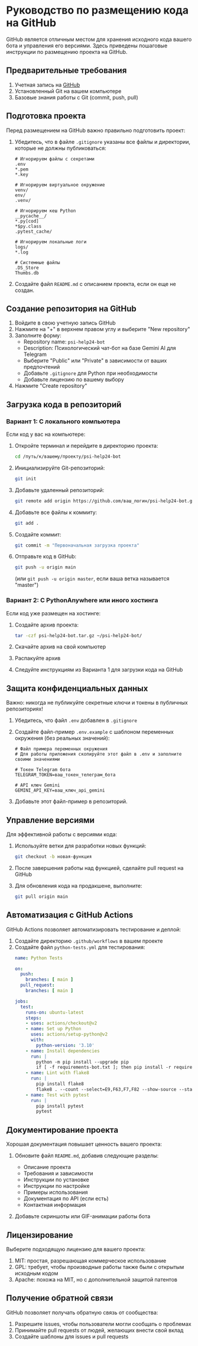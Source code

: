 # Руководство по размещению кода на GitHub

GitHub является отличным местом для хранения исходного кода вашего бота и управления его версиями. Здесь приведены пошаговые инструкции по размещению проекта на GitHub.

## Предварительные требования

1. Учетная запись на [GitHub](https://github.com/)
2. Установленный Git на вашем компьютере
3. Базовые знания работы с Git (commit, push, pull)

## Подготовка проекта

Перед размещением на GitHub важно правильно подготовить проект:

1. Убедитесь, что в файле `.gitignore` указаны все файлы и директории, которые не должны публиковаться:
   ```
   # Игнорируем файлы с секретами
   .env
   *.pem
   *.key
   
   # Игнорируем виртуальное окружение
   venv/
   env/
   .venv/
   
   # Игнорируем кеш Python
   __pycache__/
   *.py[cod]
   *$py.class
   .pytest_cache/
   
   # Игнорируем локальные логи
   logs/
   *.log
   
   # Системные файлы
   .DS_Store
   Thumbs.db
   ```

2. Создайте файл `README.md` с описанием проекта, если он еще не создан.

## Создание репозитория на GitHub

1. Войдите в свою учетную запись GitHub
2. Нажмите на "+" в верхнем правом углу и выберите "New repository"
3. Заполните форму:
   - Repository name: `psi-help24-bot`
   - Description: Психологический чат-бот на базе Gemini AI для Telegram
   - Выберите "Public" или "Private" в зависимости от ваших предпочтений
   - Добавьте `.gitignore` для Python при необходимости
   - Добавьте лицензию по вашему выбору
4. Нажмите "Create repository"

## Загрузка кода в репозиторий

### Вариант 1: С локального компьютера

Если код у вас на компьютере:

1. Откройте терминал и перейдите в директорию проекта:
   ```bash
   cd /путь/к/вашему/проекту/psi-help24-bot
   ```

2. Инициализируйте Git-репозиторий:
   ```bash
   git init
   ```

3. Добавьте удаленный репозиторий:
   ```bash
   git remote add origin https://github.com/ваш_логин/psi-help24-bot.git
   ```

4. Добавьте все файлы к коммиту:
   ```bash
   git add .
   ```

5. Создайте коммит:
   ```bash
   git commit -m "Первоначальная загрузка проекта"
   ```

6. Отправьте код в GitHub:
   ```bash
   git push -u origin main
   ```
   (или `git push -u origin master`, если ваша ветка называется "master")

### Вариант 2: С PythonAnywhere или иного хостинга

Если код уже размещен на хостинге:

1. Создайте архив проекта:
   ```bash
   tar -czf psi-help24-bot.tar.gz ~/psi-help24-bot/
   ```

2. Скачайте архив на свой компьютер
3. Распакуйте архив
4. Следуйте инструкциям из Варианта 1 для загрузки кода на GitHub

## Защита конфиденциальных данных

Важно: никогда не публикуйте секретные ключи и токены в публичных репозиториях!

1. Убедитесь, что файл `.env` добавлен в `.gitignore`
2. Создайте файл-пример `.env.example` с шаблоном переменных окружения (без реальных значений):
   ```
   # Файл примера переменных окружения
   # Для работы приложения скопируйте этот файл в .env и заполните своими значениями
   
   # Токен Telegram бота
   TELEGRAM_TOKEN=ваш_токен_телеграм_бота
   
   # API ключ Gemini
   GEMINI_API_KEY=ваш_ключ_api_gemini
   ```

3. Добавьте этот файл-пример в репозиторий.

## Управление версиями

Для эффективной работы с версиями кода:

1. Используйте ветки для разработки новых функций:
   ```bash
   git checkout -b новая-функция
   ```

2. После завершения работы над функцией, сделайте pull request на GitHub

3. Для обновления кода на продакшене, выполните:
   ```bash
   git pull origin main
   ```

## Автоматизация с GitHub Actions

GitHub Actions позволяет автоматизировать тестирование и деплой:

1. Создайте директорию `.github/workflows` в вашем проекте
2. Создайте файл `python-tests.yml` для тестирования:
   ```yaml
   name: Python Tests
   
   on:
     push:
       branches: [ main ]
     pull_request:
       branches: [ main ]
   
   jobs:
     test:
       runs-on: ubuntu-latest
       steps:
       - uses: actions/checkout@v2
       - name: Set up Python
         uses: actions/setup-python@v2
         with:
           python-version: '3.10'
       - name: Install dependencies
         run: |
           python -m pip install --upgrade pip
           if [ -f requirements-bot.txt ]; then pip install -r requirements-bot.txt; fi
       - name: Lint with flake8
         run: |
           pip install flake8
           flake8 . --count --select=E9,F63,F7,F82 --show-source --statistics
       - name: Test with pytest
         run: |
           pip install pytest
           pytest
   ```

## Документирование проекта

Хорошая документация повышает ценность вашего проекта:

1. Обновите файл `README.md`, добавив следующие разделы:
   - Описание проекта
   - Требования и зависимости
   - Инструкции по установке
   - Инструкции по настройке
   - Примеры использования
   - Документация по API (если есть)
   - Контактная информация

2. Добавьте скриншоты или GIF-анимации работы бота

## Лицензирование

Выберите подходящую лицензию для вашего проекта:

1. MIT: простая, разрешающая коммерческое использование
2. GPL: требует, чтобы производные работы также были с открытым исходным кодом
3. Apache: похожа на MIT, но с дополнительной защитой патентов

## Получение обратной связи

GitHub позволяет получать обратную связь от сообщества:

1. Разрешите issues, чтобы пользователи могли сообщать о проблемах
2. Принимайте pull requests от людей, желающих внести свой вклад
3. Создайте шаблоны для issues и pull requests